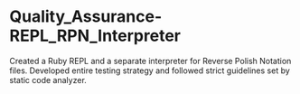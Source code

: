 # Quality_Assurance-REPL_RPN_Interpreter
Created a Ruby REPL and a separate interpreter for Reverse Polish Notation files. Developed entire testing strategy and followed strict guidelines set by static code analyzer.
